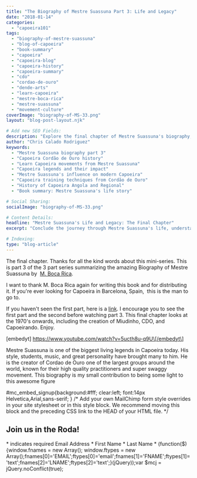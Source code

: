 ```yaml
---
title: "The Biography of Mestre Suassuna Part 3: Life and Legacy"
date: "2018-01-14"
categories:
  - "capoeira101"
tags:
  - "biography-of-mestre-suassuna"
  - "blog-of-capoeira"
  - "book-summary"
  - "capoeira"
  - "capoeira-blog"
  - "capoeira-history"
  - "capoeira-summary"
  - "cdo"
  - "cordao-de-ouro"
  - "dende-arts"
  - "learn-capoeira"
  - "mestre-boca-rica"
  - "mestre-suassuna"
  - "movement-culture"
coverImage: "biography-of-MS-33.png"
layout: "blog-post-layout.njk"

# Add new SEO Fields:
description: "Explore the final chapter of Mestre Suassuna's biography, highlighting his profound impact on Capoeira Cordão de Ouro. (159 chars)"
author: "Chris Calado Rodriguez"
keywords:
  - "Mestre Suassuna biography part 3"
  - "Capoeira Cordão de Ouro history"
  - "Learn Capoeira movements from Mestre Suassuna"
  - "Capoeira legends and their impact"
  - "Mestre Suassuna's influence on modern Capoeira"
  - "Capoeira training techniques from Cordão de Ouro"
  - "History of Capoeira Angola and Regional"
  - "Book summary: Mestre Suassuna's life story"

# Social Sharing:
socialImage: "biography-of-MS-33.png"

# Content Details:
headline: "Mestre Suassuna's Life and Legacy: The Final Chapter"
excerpt: "Conclude the journey through Mestre Suassuna's life, understanding his enduring legacy and the principles he instilled within Capoeira Cordão de Ouro."

# Indexing:
type: "blog-article"
---
```


The final chapter. Thanks for all the kind words about this mini-series. This is part 3 of the 3 part series summarizing the amazing Biography of Mestre Suassuna by  [M. Boca Rica](http://capoeiracdobarcelona.com/).

I want to thank M. Boca Rica again for writing this book and for distributing it. If you're ever looking for Capoeira in Barcelona, Spain,  this is the man to go to.

If you haven't seen the first part, here is a [link](https://youtu.be/urTvdvySimU). I encourage you to see the first part and the second before watching part 3. This final chapter looks at the 1970's onwards, including the creation of Miudinho, CDO, and Capoeirando. Enjoy.

\[embedyt\] https://www.youtube.com/watch?v=5ucth8u-q9U\[/embedyt\]

Mestre Suassuna is one of the biggest living legends in Capoeira today. His style, students, music, and great personality have brought many to him. He is the creator of Cordao de Ouro one of the largest groups around the world, known for their high quality practitioners and super swaggy movement. This biography is my small contribution to being some light to this awesome figure

#mc\_embed\_signup{background:#fff; clear:left; font:14px Helvetica,Arial,sans-serif; } /\* Add your own MailChimp form style overrides in your site stylesheet or in this style block. We recommend moving this block and the preceding CSS link to the HEAD of your HTML file. \*/

## Join us in the Roda!

\* indicates required Email Address \* First Name \* Last Name \* (function($) {window.fnames = new Array(); window.ftypes = new Array();fnames\[0\]='EMAIL';ftypes\[0\]='email';fnames\[1\]='FNAME';ftypes\[1\]='text';fnames\[2\]='LNAME';ftypes\[2\]='text';}(jQuery));var $mcj = jQuery.noConflict(true);
